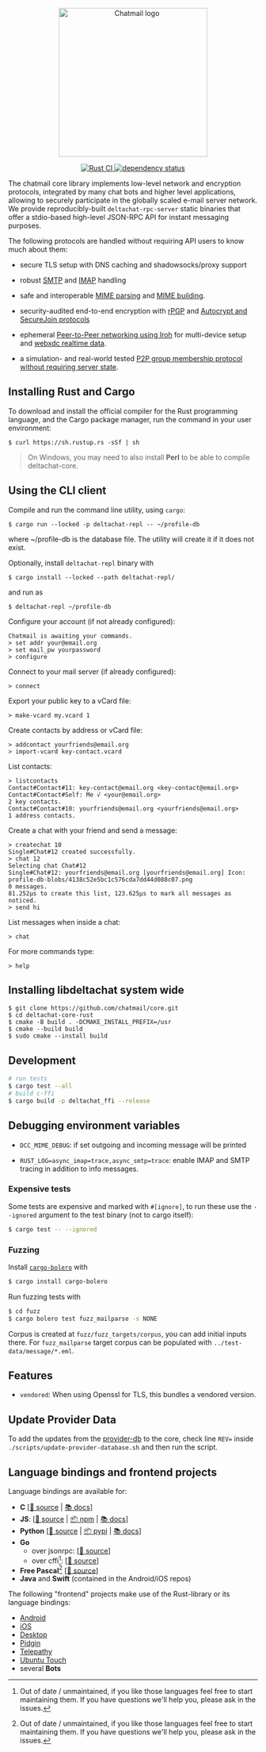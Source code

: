 <p align="center">
<img alt="Chatmail logo" src="https://github.com/user-attachments/assets/25742da7-a837-48cd-a503-b303af55f10d" width="300" style="float:middle;" />
</p>

<p align="center">
  <a href="https://github.com/chatmail/core/actions/workflows/ci.yml">
    <img alt="Rust CI" src="https://github.com/chatmail/core/actions/workflows/ci.yml/badge.svg">
  </a>
  <a href="https://deps.rs/repo/github/chatmail/core">
    <img alt="dependency status" src="https://deps.rs/repo/github/chatmail/core/status.svg">
  </a>
</p>

The chatmail core library implements low-level network and encryption protocols, 
integrated by many chat bots and higher level applications, 
allowing to securely participate in the globally scaled e-mail server network. 
We provide reproducibly-built `deltachat-rpc-server` static binaries
that offer a stdio-based high-level JSON-RPC API for instant messaging purposes. 

The following protocols are handled without requiring API users to know much about them: 

- secure TLS setup with DNS caching and shadowsocks/proxy support 

- robust [SMTP](https://github.com/chatmail/async-imap) 
  and [IMAP](https://github.com/chatmail/async-smtp) handling

- safe and interoperable [MIME parsing](https://github.com/staktrace/mailparse) 
  and [MIME building](https://github.com/stalwartlabs/mail-builder). 

- security-audited end-to-end encryption with [rPGP](https://github.com/rpgp/rpgp)
  and [Autocrypt and SecureJoin protocols](https://securejoin.rtfd.io)

- ephemeral [Peer-to-Peer networking using Iroh](https://iroh.computer) for multi-device setup and
  [webxdc realtime data](https://delta.chat/en/2024-11-20-webxdc-realtime). 

- a simulation- and real-world tested [P2P group membership
  protocol without requiring server state](https://github.com/chatmail/models/tree/main/group-membership). 


## Installing Rust and Cargo

To download and install the official compiler for the Rust programming language, and the Cargo package manager, run the command in your user environment:

```
$ curl https://sh.rustup.rs -sSf | sh
```

> On Windows, you may need to also install **Perl** to be able to compile deltachat-core.

## Using the CLI client

Compile and run the command line utility, using `cargo`:

```
$ cargo run --locked -p deltachat-repl -- ~/profile-db
```
where ~/profile-db is the database file. The utility will create it if it does not exist.

Optionally, install `deltachat-repl` binary with
```
$ cargo install --locked --path deltachat-repl/
```
and run as
```
$ deltachat-repl ~/profile-db
```

Configure your account (if not already configured):

```
Chatmail is awaiting your commands.
> set addr your@email.org
> set mail_pw yourpassword
> configure
```

Connect to your mail server (if already configured):

```
> connect
```

Export your public key to a vCard file:

```
> make-vcard my.vcard 1
```

Create contacts by address or vCard file:

```
> addcontact yourfriends@email.org
> import-vcard key-contact.vcard
```

List contacts:

```
> listcontacts
Contact#Contact#11: key-contact@email.org <key-contact@email.org>
Contact#Contact#Self: Me √ <your@email.org>
2 key contacts.
Contact#Contact#10: yourfriends@email.org <yourfriends@email.org>
1 address contacts.
```

Create a chat with your friend and send a message:

```
> createchat 10
Single#Chat#12 created successfully.
> chat 12
Selecting chat Chat#12
Single#Chat#12: yourfriends@email.org [yourfriends@email.org] Icon: profile-db-blobs/4138c52e5bc1c576cda7dd44d088c07.png
0 messages.
81.252µs to create this list, 123.625µs to mark all messages as noticed.
> send hi
```

List messages when inside a chat:

```
> chat
```

For more commands type:

```
> help
```

## Installing libdeltachat system wide

```
$ git clone https://github.com/chatmail/core.git
$ cd deltachat-core-rust
$ cmake -B build . -DCMAKE_INSTALL_PREFIX=/usr
$ cmake --build build
$ sudo cmake --install build
```

## Development

```sh
# run tests
$ cargo test --all
# build c-ffi
$ cargo build -p deltachat_ffi --release
```

## Debugging environment variables 

- `DCC_MIME_DEBUG`: if set outgoing and incoming message will be printed 

- `RUST_LOG=async_imap=trace,async_smtp=trace`: enable IMAP and
SMTP tracing in addition to info messages.

### Expensive tests

Some tests are expensive and marked with `#[ignore]`, to run these
use the `--ignored` argument to the test binary (not to cargo itself):
```sh
$ cargo test -- --ignored
```

### Fuzzing

Install [`cargo-bolero`](https://github.com/camshaft/bolero) with
```sh
$ cargo install cargo-bolero
```

Run fuzzing tests with
```sh
$ cd fuzz
$ cargo bolero test fuzz_mailparse -s NONE
```

Corpus is created at `fuzz/fuzz_targets/corpus`,
you can add initial inputs there.
For `fuzz_mailparse` target corpus can be populated with
`../test-data/message/*.eml`.

## Features

- `vendored`: When using Openssl for TLS, this bundles a vendored version.

## Update Provider Data

To add the updates from the
[provider-db](https://github.com/chatmail/provider-db) to the core,
check line `REV=` inside `./scripts/update-provider-database.sh`
and then run the script.

## Language bindings and frontend projects

Language bindings are available for:

- **C** \[[📂 source](./deltachat-ffi) | [📚 docs](https://c.delta.chat)\]
- **JS**: \[[📂 source](./deltachat-rpc-client) | [📦 npm](https://www.npmjs.com/package/@deltachat/jsonrpc-client) | [📚 docs](https://js.jsonrpc.delta.chat/)\]
- **Python** \[[📂 source](./python) | [📦 pypi](https://pypi.org/project/deltachat) | [📚 docs](https://py.delta.chat)\]
- **Go**
  - over jsonrpc: \[[📂 source](https://github.com/deltachat/deltachat-rpc-client-go/)\]
  - over cffi[^1]: \[[📂 source](https://github.com/deltachat/go-deltachat/)\]
- **Free Pascal**[^1] \[[📂 source](https://github.com/deltachat/deltachat-fp/)\]
- **Java** and **Swift** (contained in the Android/iOS repos)

The following "frontend" projects make use of the Rust-library
or its language bindings:

- [Android](https://github.com/deltachat/deltachat-android)
- [iOS](https://github.com/deltachat/deltachat-ios)
- [Desktop](https://github.com/deltachat/deltachat-desktop)
- [Pidgin](https://code.ur.gs/lupine/purple-plugin-delta/)
- [Telepathy](https://code.ur.gs/lupine/telepathy-padfoot/)
- [Ubuntu Touch](https://codeberg.org/lk108/deltatouch)
- several **Bots**

[^1]: Out of date / unmaintained, if you like those languages feel free to start maintaining them. If you have questions we'll help you, please ask in the issues.
